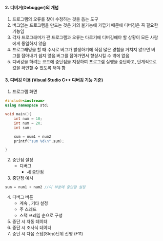 #### 2. 디버거(Debugger)의 개념
1. 프로그램의 오류를 찾아 수정하는 것을 돕는 도구
2. 버그없는 프로그램을 만드는 것은 거의 불가능에 가깝기 때문에 디버깅은 꼭 필요한 기능임
3. 각자 프로그래머가 짠 프로그램과 오류는 다르기에 디버깅해야 할 상황이 모든 사람에게 동일하지 않음
4. 프로그래밍을 할 때 수시로 버그가 발생하기에 직접 많은 경험을 거치지 않으면 버그를 잡아내기 쉽지 않음.버그를 잡아가면서 향상시킬 수 밖에 없음
5. 디버깅을 하려는 코드에 중단점을 지정하여 프로그램 실행을 중단하고, 단계적으로 값을 확인할 수 있도록 해야 함
#### 3. 디버깅 이용 (Visual Studio C++ 디버깅 기능 기준)
1. 프로그램 화면 
``` C++
#include<iostream>
using namespace std;

void main(){
    int num = 10;
    int num = 20;
    int sum;

    sum = num1 + num2
    printf("sum %d\n",sum);

}
```
2. 중단점 설정
   - 디버그
     - 새 중단점
3. 중단점 예시
```C++
sum = num1 + num2 //이 부분에 중단점 설정
```
4. 디버그 버튼
   - 계속 , 기타 설정
   - 주 스레드
   - 스택 프레임 순으로 구성
5. 중단 시 자동 데이터
6. 중단 시 조사식 데이터
7. 중단 시 다음 스텝(Step)단위 진행 (F11)

